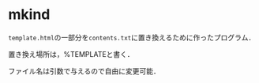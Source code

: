 # mkind

`template.html`の一部分を`contents.txt`に置き換えるために作ったプログラム．

置き換え場所は，%TEMPLATEと書く．

ファイル名は引数で与えるので自由に変更可能．
